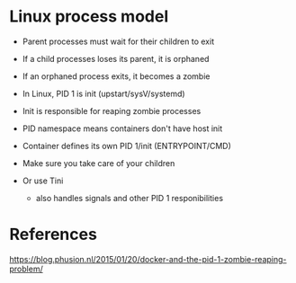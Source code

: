 # Linux process model
 - Parent processes must wait for their children to exit
 - If a child processes loses its parent, it is orphaned
 - If an orphaned process exits, it becomes a zombie

 - In Linux, PID 1 is init (upstart/sysV/systemd)
 - Init is responsible for reaping zombie processes
 - PID namespace means containers don't have host init

 - Container defines its own PID 1/init (ENTRYPOINT/CMD)
 - Make sure you take care of your children
 - Or use Tini
   - also handles signals and other PID 1 responibilities



# References
https://blog.phusion.nl/2015/01/20/docker-and-the-pid-1-zombie-reaping-problem/

